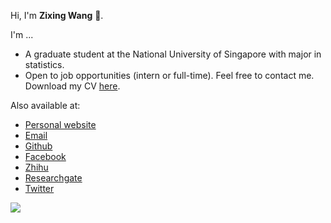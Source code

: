 Hi, I'm **Zixing Wang** 👋.

I'm ...

* A graduate student at the National University of Singapore with major in statistics.
* Open to job opportunities (intern or full-time). Feel free to contact me. Download my CV [here](https://nbwzx.github.io/files/CV.pdf).

Also available at:

* [Personal website](https://nbwzx.github.io)
* [Email](mailto:nbwzx@126.com)
* [Github](https://github.com/nbwzx)
* [Facebook](https://www.facebook.com/zixingwang.cn)
* [Zhihu](https://www.zhihu.com/people/nbwzx-30)
* [Researchgate](https://www.researchgate.net/profile/Zixing-Wang-5)
* [Twitter](https://twitter.com/nbwzx123)

![](https://github-readme-stats.vercel.app/api/top-langs/?username=nbwzx&hide=html,css,scss&langs_count=4&layout=compact)